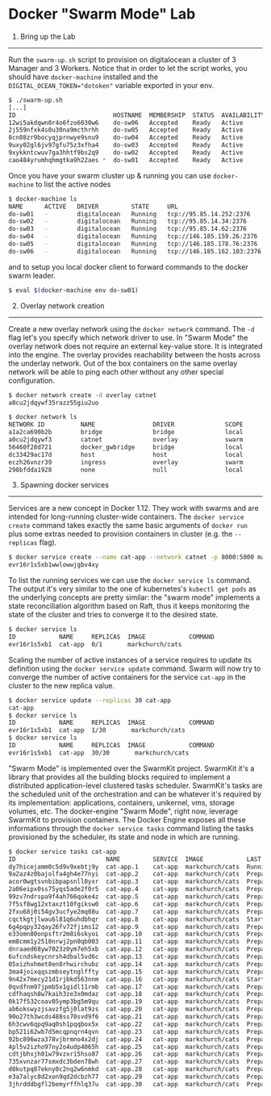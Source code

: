 Docker "Swarm Mode" Lab
=======================

1. Bring up the Lab
-------------------

Run the `swarm-up.sh` script to provision on digitalocean a cluster
of 3 Manager and 3 Workers.
Notice that in order to let the script works, you should have
`docker-machine` installed and the `DIGITAL_OCEAN_TOKEN="dotoken"` variable
exported in your env.

```bash
$ ./swarm-up.sh
[...]
ID                           HOSTNAME  MEMBERSHIP  STATUS  AVAILABILITY  MANAGER STATUS
12wi5akdqwn0r4o6fzo6030w6    do-sw06   Accepted    Ready   Active
2j559nfxk4s0u30na9mcthrhh    do-sw05   Accepted    Ready   Active
8cn08zr9bocyqjprnwye9snu9    do-sw04   Accepted    Ready   Active
9uxy02gl6jv97gfu75z3xfha4    do-sw03   Accepted    Ready   Active        Reachable
9xykkntcwuv7ga3hhtf9bs2q9    do-sw02   Accepted    Ready   Active        Reachable
cao484yrumhqhmgtka9h22aes *  do-sw01   Accepted    Ready   Active        Leader
```

Once you have your swarm cluster up & running you can use `docker-machine`
to list the active nodes

```bash
$ docker-machine ls
NAME      ACTIVE   DRIVER         STATE     URL                          SWARM   DOCKER        ERRORS
do-sw01   -        digitalocean   Running   tcp://95.85.14.252:2376              v1.12.0-rc3
do-sw02   -        digitalocean   Running   tcp://95.85.14.34:2376               v1.12.0-rc3
do-sw03   -        digitalocean   Running   tcp://95.85.14.62:2376               v1.12.0-rc3
do-sw04   -        digitalocean   Running   tcp://146.185.159.26:2376            v1.12.0-rc3
do-sw05   -        digitalocean   Running   tcp://146.185.178.76:2376            v1.12.0-rc3
do-sw06   -        digitalocean   Running   tcp://146.185.162.103:2376           v1.12.0-rc3
```

and to setup you local docker client to forward commands to the docker swarm leader.

```bash
$ eval $(docker-machine env do-sw01)
```

2. Overlay network creation
---------------------------

Create a new overlay network using the `docker network` command.
The `-d` flag let's you specify which network driver to use.
In "Swarm Mode" the overlay network does not require an external key-value store.
It is integrated into the engine.
The overlay provides reachability between the hosts across the underlay network.
Out of the box containers on the same overlay network will be able to ping
each other without any other special configuration.

```bash
$ docker network create -d overlay catnet
a0cu2jdqywf35razz55giu2uo

$ docker network ls
NETWORK ID          NAME                DRIVER              SCOPE
a1a2ca690b2b        bridge              bridge              local
a0cu2jdqywf3        catnet              overlay             swarm
56460f28d721        docker_gwbridge     bridge              local
dc33429ac17d        host                host                local
eczh26vnzr39        ingress             overlay             swarm
298bfdda1928        none                null                local
```

3. Spawning docker services
---------------------------

Services are a new concept in Docker 1.12.
They work with swarms and are intended for long-running cluster-wide containers.
The `docker service create` command takes exactly the same basic arguments of
`docker run` plus some extras needed to provision containers in cluster
(e.g. the `--replicas` flag).

```bash
$ docker service create --name cat-app --network catnet -p 8000:5000 markchurch/cats
evr16r1s5xb1wwlowwjgbv4xy
```

To list the running services we can use the `docker service ls` command.
The output it's very similar to the one of kubernetes's `kubectl get pods`
as the underlying concepts are pretty similar: the "swarm mode"
implements a state reconciliation algorithm based on Raft, thus it
keeps monitoring the state of the cluster and tries to converge it
to the desired state.

```bash
$ docker service ls
ID            NAME     REPLICAS  IMAGE            COMMAND
evr16r1s5xb1  cat-app  0/1       markchurch/cats
```

Scaling the number of active instances of a service requires to update
its definition using the `docker service update` command.
Swarm will now try to converge the number of active containers for the service
`cat-app` in the cluster to the new replica value.

```bash
$ docker service update --replicas 30 cat-app
cat-app
$ docker service ls
ID            NAME     REPLICAS  IMAGE            COMMAND
evr16r1s5xb1  cat-app  1/30       markchurch/cats
$ docker service ls
ID            NAME     REPLICAS  IMAGE            COMMAND
evr16r1s5xb1  cat-app  30/30       markchurch/cats
```

"Swarm Mode" is implemented over the SwarmKit project.
SwarmKit it's a library that provides all the building blocks required
to implement a distributed application-level clustered tasks scheduler.
SwarmKit's tasks are the scheduled unit of the orchestration and
can be whatever it's required by its implementation:
applications, containers, unikernel, vms, storage volumes, etc.
The docker-engine "Swarm Mode", right now, leverage SwarmKit to provision
containers.
The Docker Engine exposes all these informations through the
`docker service tasks` command listing the tasks provisioned by the scheduler,
its state and node in which are running.

```bash
$ docker service tasks cat-app
ID                         NAME         SERVICE  IMAGE            LAST STATE              DESIRED STATE  NODE
dy7hicejamm0c5d9v9xebtj9y  cat-app.1    cat-app  markchurch/cats  Running About a minute  Running        do-sw01
9a2az4z0bajolfa4gh4e77nyi  cat-app.2    cat-app  markchurch/cats  Preparing 2 seconds     Running        do-sw04
acor0wgtsvnbibpapsnll0yxr  cat-app.3    cat-app  markchurch/cats  Preparing 2 seconds     Running        do-sw06
2a06eipx0ss75yqs5ade2f0r5  cat-app.4    cat-app  markchurch/cats  Preparing 2 seconds     Running        do-sw05
99zv7ndrspa9f4ah766qoke4z  cat-app.5    cat-app  markchurch/cats  Preparing 2 seconds     Running        do-sw06
7f5sf8wg12xtaxzt10fgiksw0  cat-app.6    cat-app  markchurch/cats  Preparing 2 seconds     Running        do-sw05
2fxu68j0i54gv3ucfye2mq08u  cat-app.7    cat-app  markchurch/cats  Preparing 2 seconds     Running        do-sw03
cqctkgtjlwau6l81q6uhdbhqr  cat-app.8    cat-app  markchurch/cats  Starting 2 seconds      Running        do-sw01
6g4pqpy32qay26fv72fjims12  cat-app.9    cat-app  markchurch/cats  Preparing 2 seconds     Running        do-sw03
e33omn80onpsftr2m8i6skyoi  cat-app.10   cat-app  markchurch/cats  Preparing 2 seconds     Running        do-sw01
em8cmm1y2510nrwj2pn0qb003  cat-app.11   cat-app  markchurch/cats  Preparing 2 seconds     Running        do-sw01
dnraaed68yw7023z0ym7eh5xb  cat-app.12   cat-app  markchurch/cats  Preparing 2 seconds     Running        do-sw02
6ufcndskeycnrsh4dbal5vd6c  cat-app.13   cat-app  markchurch/cats  Preparing 2 seconds     Running        do-sw05
05xizhxhmet8en8rhwirchubz  cat-app.14   cat-app  markchurch/cats  Preparing 2 seconds     Running        do-sw05
3ma4joixqqszmbseytnglffty  cat-app.15   cat-app  markchurch/cats  Preparing 2 seconds     Running        do-sw04
9n42x7mecy21d1rjbkd563nnm  cat-app.16   cat-app  markchurch/cats  Starting 2 seconds      Running        do-sw01
0qvdfnm97jpmb5x1gidl11rmb  cat-app.17   cat-app  markchurch/cats  Preparing 2 seconds     Running        do-sw02
cdfhaqsh8w7kaih3ze3x0mdaz  cat-app.18   cat-app  markchurch/cats  Preparing 2 seconds     Running        do-sw04
0k17f532coav05ymp3bg5m9qu  cat-app.19   cat-app  markchurch/cats  Preparing 2 seconds     Running        do-sw02
ab6okswyzjsavzfg5j0lat9zs  cat-app.20   cat-app  markchurch/cats  Preparing 2 seconds     Running        do-sw02
90o27th3wcds488ss70svd9f6  cat-app.21   cat-app  markchurch/cats  Preparing 2 seconds     Running        do-sw03
6h3cwv6qpq9aq0sh1pqqbox5x  cat-app.22   cat-app  markchurch/cats  Preparing 2 seconds     Running        do-sw06
bp521i62wb7d5mcqpnqrn4qvn  cat-app.23   cat-app  markchurch/cats  Preparing 2 seconds     Running        do-sw03
92bc896wza378vjbrmno4x2dj  cat-app.24   cat-app  markchurch/cats  Preparing 2 seconds     Running        do-sw01
4pl5v2izho97ny2o4udp4065h  cat-app.25   cat-app  markchurch/cats  Preparing 2 seconds     Running        do-sw01
cdtjbhxjh01w79vzxr15hso87  cat-app.26   cat-app  markchurch/cats  Preparing 2 seconds     Running        do-sw01
735xvnzar77smxdc3bden78wh  cat-app.27   cat-app  markchurch/cats  Preparing 2 seconds     Running        do-sw06
d0kutpq87ekny0c2nq2w6nmkd  cat-app.28   cat-app  markchurch/cats  Preparing 2 seconds     Running        do-sw02
e3a7alyc8d2xon9qd2dcbzh77  cat-app.29   cat-app  markchurch/cats  Preparing 2 seconds     Running        do-sw01
3jhrdddbgfl2bemyrffhlq37u  cat-app.30   cat-app  markchurch/cats  Preparing 2 seconds     Running        do-sw03
```
